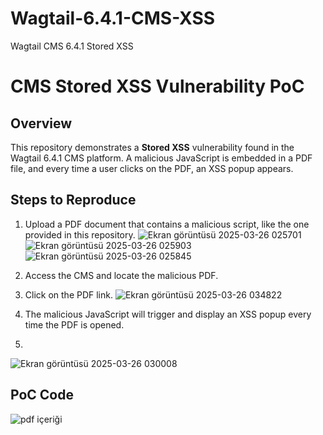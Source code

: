 # Wagtail-6.4.1-CMS-XSS
Wagtail CMS 6.4.1 Stored XSS

# CMS Stored XSS Vulnerability PoC

## Overview

This repository demonstrates a **Stored XSS** vulnerability found in the Wagtail 6.4.1 CMS platform. A malicious JavaScript is embedded in a PDF file, and every time a user clicks on the PDF, an XSS popup appears.

## Steps to Reproduce

1. Upload a PDF document that contains a malicious script, like the one provided in this repository.
![Ekran görüntüsü 2025-03-26 025701](https://github.com/user-attachments/assets/dddb03c7-ec89-45ef-8b95-1f5ae3fcf521)
![Ekran görüntüsü 2025-03-26 025903](https://github.com/user-attachments/assets/c5ad6c89-f81e-4b17-bb35-6c593ab0beb5)
![Ekran görüntüsü 2025-03-26 025845](https://github.com/user-attachments/assets/cf8a3a8f-16e9-4c95-ad07-5fe2d7296fe5)

2. Access the CMS and locate the malicious PDF.
3. Click on the PDF link.
![Ekran görüntüsü 2025-03-26 034822](https://github.com/user-attachments/assets/262e3839-8528-4d49-bec8-2acdab27e762)


5. The malicious JavaScript will trigger and display an XSS popup every time the PDF is opened.
6. 
![Ekran görüntüsü 2025-03-26 030008](https://github.com/user-attachments/assets/5e7d575c-6539-4d9e-b621-7c7db96df7bd)

## PoC Code

![pdf içeriği](https://github.com/user-attachments/assets/86249edb-1fed-4d13-9508-7f65c8731caa)

